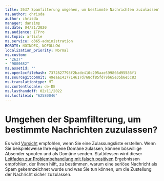 ```yaml
---
title: 2637 Spamfilterung umgehen, um bestimmte Nachrichten zuzulassen?
ms.author: chrisda
author: chrisda
manager: dansimp
ms.date: 04/21/2020
ms.audience: ITPro
ms.topic: article
ms.service: o365-administration
ROBOTS: NOINDEX, NOFOLLOW
localization_priority: Normal
ms.custom:
- "2637"
- "9000682"
ms.assetid: ''
ms.openlocfilehash: 7372827793f2bade410c295aae599866d95586f1
ms.sourcegitcommit: 49eaa1417714617d768df85fd79b65e35b6e5c83
ms.translationtype: MT
ms.contentlocale: de-DE
ms.lasthandoff: 02/11/2022
ms.locfileid: "62580046"
---
```

# <a name="bypass-spam-filtering-to-allow-specific-messages"></a>Umgehen der Spamfilterung, um bestimmte Nachrichten zuzulassen?

Es wird [Vorsicht](https://docs.microsoft.com/exchange/troubleshoot/antispam/cautions-against-bypassing-spam-filters) empfohlen, wenn Sie eine Zulassungsliste erstellen. Wenn Sie beispielsweise Ihre eigene Domäne zulassen, können böswillige Absender spoofen und als Domäne senden.  Stattdessen wird dieser [Leitfaden zur Problembehandlung mit falsch positiven](https://docs.microsoft.com/microsoft-365/security/office-365-security/anti-spam-protection) Ergebnissen empfohlen, der Ihnen hilft, zu bestimmen, warum eine seriöse Nachricht als Spam gekennzeichnet wurde und was Sie tun können, um die Zustellung der Nachricht sicher zuzulassen.
